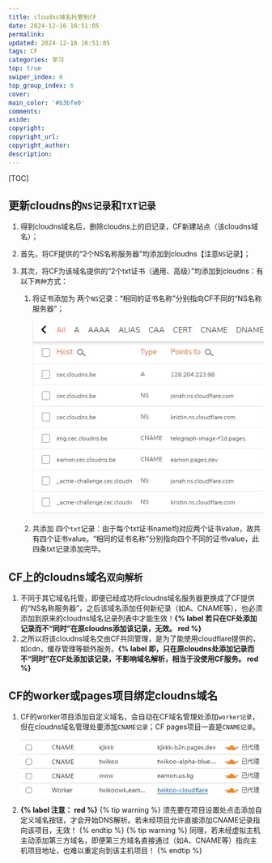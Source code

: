 ```yaml
---
title: cloudns域名托管到CF
date: 2024-12-16 16:51:05
permalink:
updated: 2024-12-16 16:51:05
tags: CF
categories: 学习
top: true
swiper_index: 6
top_group_index: 6
cover:
main_color: '#b3bfe0'
comments:
aside:
copyright:
copyright_url:
copyright_author:
description:
---
```




[TOC]

## 更新cloudns的`NS记录`和`TXT记录`

1. 得到cloudns域名后，删除cloudns上的旧记录，CF新建站点（该cloudns域名）；
2. 首先，将CF提供的“2个NS名称服务器”均添加到cloudns【注意`NS`记录】；
3. 其次，将CF为该域名提供的“2个txt证书（通用、高级）”均添加到cloudns：有以下`两种`方式：

   1. 将证书添加为 两个`NS`记录：“相同的证书名称”分别指向CF不同的“NS名称服务器”；

      ![cloudns管理的记录1](cloudns域名托管到CF/cloudns管理的记录1.webp)

   2. 共添加 四个`txt`记录：由于每个txt证书name均对应两个证书value，故共有四个证书value。“相同的证书名称”分别指向四个不同的证书value，此四条txt记录添加完毕。

## CF上的cloudns域名`双向解析`
1. 不同于其它域名托管，即便已经成功将cloudns域名服务器更换成了CF提供的“NS名称服务器”，之后该域名添加任何新纪录（如A、CNAME等），也必须添加到原来的cloudns域名记录列表中才能生效！<strong>{% label 若只在CF处添加记录而不“同时”在原cloudns添加该记录，无效。 red %}</strong>
2. 之所以将该cloudns域名交由CF共同管理，是为了能使用cloudflare提供的，如cdn，缓存管理等额外服务。<strong>{% label 即，只在原cloudns处添加记录而不“同时”在CF处添加该记录，不影响域名解析，相当于没使用CF服务。 red %}</strong>

## CF的worker或pages项目绑定cloudns域名
1. CF的worker项目添加自定义域名，会自动在CF域名管理处添加`worker记录`，但在cloudns域名管理处要添加`CNAME记录`；CF pages项目一直是`CNAME记录`。

   ![CF管理的记录2](cloudns域名托管到CF/CF管理的记录2.webp)

2. <strong>{% label 注意： red %}</strong>
    {% tip warning %}
    须先要在项目设置处点击添加自定义域名按钮，才会开始DNS解析。若未经项目允许直接添加CNAME记录指向该项目，无效！
    {% endtip %}
    {% tip warning %}
    同理，若未经虚拟主机主动添加第三方域名，即便第三方域名直接通过（如A、CNAME等）指向主机项目地址，也难以重定向到该主机项目！
    {% endtip %}

